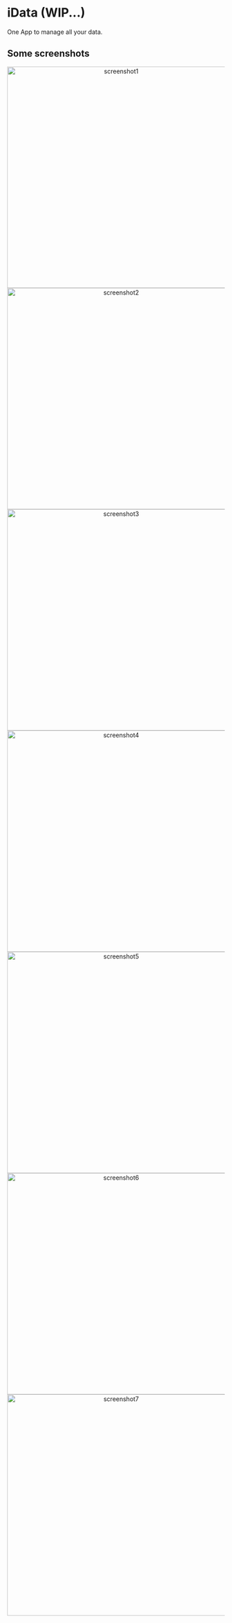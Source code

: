 # iData (WIP...)

One App to manage all your data.

## Some screenshots

<div style="text-align: center;">
	<img src="./screenshots/Screenshot_20240917_090743.png" alt="screenshot1" width="512">
</div>

<div style="text-align: center;">
    <img src="./screenshots/Screenshot_20240917_090833.png" alt="screenshot2" width="512">
</div>

<div style="text-align: center;">
    <img src="./screenshots/Screenshot_20240917_091852.png" alt="screenshot3" width="512">
</div>

<div style="text-align: center;">
    <img src="./screenshots/Screenshot_20240917_091859.png" alt="screenshot4" width="512">
</div>

<div style="text-align: center;">
    <img src="./screenshots/Screenshot_20240917_091913.png" alt="screenshot5" width="512">
</div>

<div style="text-align: center;">
    <img src="./screenshots/Screenshot_20240917_091926.png" alt="screenshot6" width="512">
</div>

<div style="text-align: center;">
    <img src="./screenshots/Screenshot_20240917_091934.png" alt="screenshot7" width="512">
</div>

